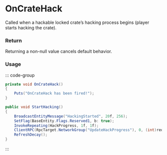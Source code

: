 <Badge type="danger" text="Carbon Compatible"/><Badge type="warning" text="Oxide Compatible"/>
# OnCrateHack
Called when a hackable locked crate’s hacking process begins (player starts hacking the crate).
### Return
Returning a non-null value cancels default behavior.

### Usage
::: code-group
```csharp [Example]
private void OnCrateHack()
{
	Puts("OnCrateHack has been fired!");
}
```
```csharp [Source — Assembly-CSharp @ HackableLockedCrate]
public void StartHacking()
{
	BroadcastEntityMessage("HackingStarted", 20f, 256);
	SetFlag(BaseEntity.Flags.Reserved1, b: true);
	InvokeRepeating(HackProgress, 1f, 1f);
	ClientRPC(RpcTarget.NetworkGroup("UpdateHackProgress"), 0, (int)requiredHackSeconds);
	RefreshDecay();
}

```
:::
